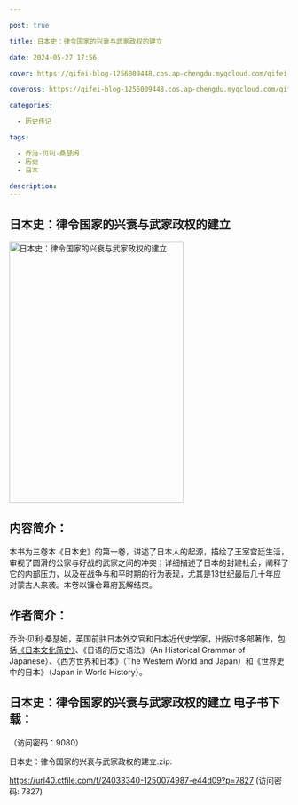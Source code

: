 ```yaml
---

post: true

title: 日本史：律令国家的兴衰与武家政权的建立

date: 2024-05-27 17:56

cover: https://qifei-blog-1256009448.cos.ap-chengdu.myqcloud.com/qifei-blog/660a22be9f345e8d031ac21a.jpg

coveross: https://qifei-blog-1256009448.cos.ap-chengdu.myqcloud.com/qifei-blog/660a22be9f345e8d031ac21a.jpg

categories:

  - 历史传记

tags:

  - 乔治·贝利·桑瑟姆
  - 历史
  - 日本

description:
---
```


## 日本史：律令国家的兴衰与武家政权的建立
<img alt="日本史：律令国家的兴衰与武家政权的建立 " class="aligncenter loading" data-was-processed="true" decoding="async" fetchpriority="high" height="471" src="https://qifei-blog-1256009448.cos.ap-chengdu.myqcloud.com/qifei-blog/660a22be9f345e8d031ac21a.jpg " style="cursor: zoom-in;" width="314"/>

## 内容简介：

本书为三卷本《日本史》的第一卷，讲述了日本人的起源，描绘了王室宫廷生活，审视了圆滑的公家与好战的武家之间的冲突；详细描述了日本的封建社会，阐释了它的内部压力，以及在战争与和平时期的行为表现，尤其是13世纪最后几十年应对蒙古人来袭。本卷以镰仓幕府瓦解结束。

## 作者简介：

乔治·贝利·桑瑟姆，英国前驻日本外交官和日本近代史学家，出版过多部著作，包括<a href="https://www.huibooks.com/7685.html">《日本文化简史》</a>、《日语的历史语法》（An Historical Grammar of Japanese）、《西方世界和日本》（The Western World and Japan）和《世界史中的日本》（Japan in World History）。

## 日本史：律令国家的兴衰与武家政权的建立 电子书下载：

 （访问密码：9080）

日本史：律令国家的兴衰与武家政权的建立.zip: 

https://url40.ctfile.com/f/24033340-1250074987-e44d09?p=7827 (访问密码: 7827)
